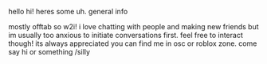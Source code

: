 hello hi! heres some uh. general info

mostly offtab so w2i!
i love chatting with people and making new friends but im usually too anxious to initiate conversations first. feel free to interact though! its always appreciated
you can find me in osc or roblox zone. come say hi or something /silly
